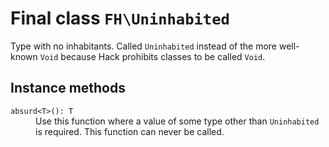# Final class `FH\Uninhabited`

Type with no inhabitants. Called `Uninhabited` instead of the more well-known
`Void` because Hack prohibits classes to be called `Void`.

## Instance methods

<dl>
<dt><code>absurd&lt;T>(): T</code></dt>
<dd>Use this function where a value of some type other than
<code>Uninhabited</code> is required. This function can never be called.</dd>
</dl>
